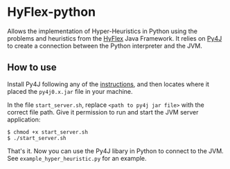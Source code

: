 # HyFlex-python
Allows the implementation of Hyper-Heuristics in Python using the problems and
heuristics from the
[HyFlex](http://www.asap.cs.nott.ac.uk/external/chesc2011/hyflex_description.html)
Java Framework. It relies on [Py4J](https://www.py4j.org/) to create a
connection between the Python interpreter and the JVM.

## How to use
Install Py4J following any of the
[instructions](https://www.py4j.org/install.html#id1), and then locates where it
placed the `py4j0.x.jar` file in your machine.

In the file `start_server.sh`, replace `<path to py4j jar file>` with the correct
file path. Give it permission to run and start the JVM server application:

```
$ chmod +x start_server.sh
$ ./start_server.sh
```

That's it. Now you can use the Py4J libary in Python to connect to the JVM. See
`example_hyper_heuristic.py` for an example.
